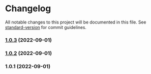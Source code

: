 # Changelog

All notable changes to this project will be documented in this file. See [standard-version](https://github.com/conventional-changelog/standard-version) for commit guidelines.

### [1.0.3](https://github.com/wallet-manager/wallet-manager-client/compare/v1.0.2...v1.0.3) (2022-09-01)

### [1.0.2](https://github.com/wallet-manager/wallet-manager-client/compare/v1.0.1...v1.0.2) (2022-09-01)

### 1.0.1 (2022-09-01)
